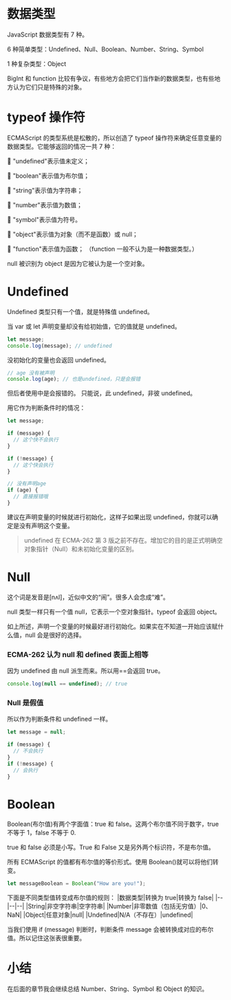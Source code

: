 # 数据类型

JavaScript 数据类型有 7 种。

6 种简单类型：Undefined、Null、Boolean、Number、String、Symbol

1 种复杂类型：Object

BigInt 和 function 比较有争议，有些地方会把它们当作新的数据类型，也有些地方认为它们只是特殊的对象。

# typeof 操作符

ECMAScript 的类型系统是松散的，所以创造了 typeof 操作符来确定任意变量的数据类型。它能够返回的情况一共 7 种：

 "undefined"表示值未定义；

 "boolean"表示值为布尔值；

 "string"表示值为字符串；

 "number"表示值为数值；

 "symbol"表示值为符号。

 "object"表示值为对象（而不是函数）或 null；

 "function"表示值为函数； （function 一般不认为是一种数据类型。）

null 被识别为 object 是因为它被认为是一个空对象。

# Undefined

Undefined 类型只有一个值，就是特殊值 undefined。

当 var 或 let 声明变量却没有给初始值，它的值就是 undefined。

```javascript
let message;
console.log(message); // undefined
```

没初始化的变量也会返回 undefined。

```javascript
// age 没有被声明
console.log(age); // 也是undefined，只是会报错
```

但后者使用中是会报错的。
只能说，此 undefined，非彼 undefined。

用它作为判断条件时的情况：

```javascript
let message;

if (message) {
  // 这个快不会执行
}

if (!message) {
  // 这个快会执行
}

// 没有声明age
if (age) {
  // 直接报错哦
}
```

建议在声明变量的时候就进行初始化，这样子如果出现 undefined，你就可以确定是没有声明这个变量。

> undefined 在 ECMA-262 第 3 版之前不存在。增加它的目的是正式明确空对象指针（Null）和未初始化变量的区别。

# Null

这个词是发音是[nʌl]，近似中文的“闹”。很多人会念成“难”。

null 类型一样只有一个值 null，它表示一个空对象指针。typeof 会返回 object。

如上所述，声明一个变量的时候最好进行初始化。如果实在不知道一开始应该赋什么值，null 会是很好的选择。

### ECMA-262 认为 null 和 defined 表面上相等

因为 undefined 由 null 派生而来。所以用==会返回 true。

```javascript
console.log(null == undefined); // true
```

### Null 是假值

所以作为判断条件和 undefined 一样。

```javascript
let message = null;

if (message) {
  // 不会执行
}
if (!message) {
  // 会执行
}
```

# Boolean

Boolean(布尔值)有两个字面值：true 和 false。这两个布尔值不同于数字，true 不等于 1，false 不等于 0.

true 和 false 必须是小写。True 和 False 又是另外两个标识符，不是布尔值。

所有 ECMAScript 的值都有布尔值的等价形式。使用 Boolean()就可以将他们转变。

```javascript
let messageBoolean = Boolean("How are you!");
```

下面是不同类型值转变成布尔值的规则：
|数据类型|转换为 true|转换为 false|
|--|--|--|
|String|非空字符串|空字符串|
|Number|非零数值（包括无穷值）|0、NaN|
|Object|任意对象|null|
|Undefined|N/A（不存在）|undefined|

当我们使用 if (message) 判断时，判断条件 message 会被转换成对应的布尔值。所以记住这张表很重要。

# 小结

在后面的章节我会继续总结 Number、String、Symbol 和 Object 的知识。
